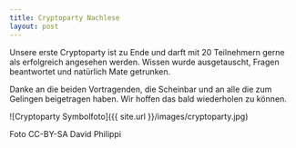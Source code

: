 ```yaml
---
title: Cryptoparty Nachlese
layout: post
---
```


Unsere erste Cryptoparty ist zu Ende und darft mit 20 Teilnehmern gerne als erfolgreich angesehen werden. Wissen wurde ausgetauscht, Fragen beantwortet und natürlich Mate getrunken.

Danke an die beiden Vortragenden, die Scheinbar und an alle die zum Gelingen beigetragen haben. Wir hoffen das bald wiederholen zu können.

![Cryptoparty Symbolfoto]({{ site.url }}/images/cryptoparty.jpg)

Foto CC-BY-SA David Philippi
